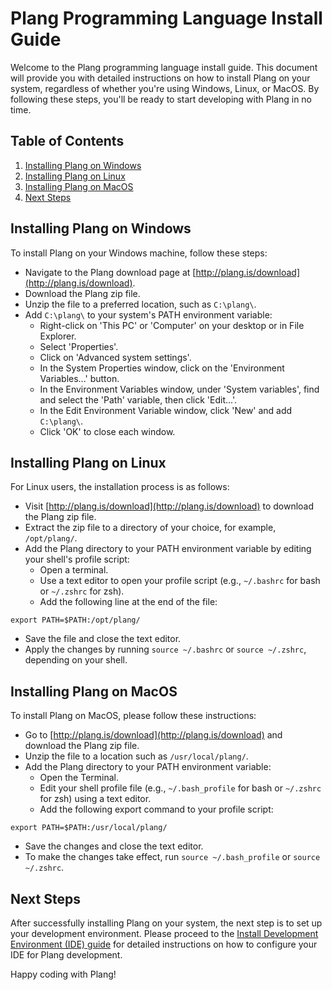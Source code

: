 # Plang Programming Language Install Guide

Welcome to the Plang programming language install guide. This document will provide you with detailed instructions on how to install Plang on your system, regardless of whether you're using Windows, Linux, or MacOS. By following these steps, you'll be ready to start developing with Plang in no time.

## Table of Contents

1. [Installing Plang on Windows](#installing-plang-on-windows)
2. [Installing Plang on Linux](#installing-plang-on-linux)
3. [Installing Plang on MacOS](#installing-plang-on-macos)
4. [Next Steps](#next-steps)

## Installing Plang on Windows

To install Plang on your Windows machine, follow these steps:

- Navigate to the Plang download page at [http://plang.is/download](http://plang.is/download).
- Download the Plang zip file.
- Unzip the file to a preferred location, such as `C:\plang\`.
- Add `C:\plang\` to your system's PATH environment variable:
  - Right-click on 'This PC' or 'Computer' on your desktop or in File Explorer.
  - Select 'Properties'.
  - Click on 'Advanced system settings'.
  - In the System Properties window, click on the 'Environment Variables...' button.
  - In the Environment Variables window, under 'System variables', find and select the 'Path' variable, then click 'Edit...'.
  - In the Edit Environment Variable window, click 'New' and add `C:\plang\`.
  - Click 'OK' to close each window.

## Installing Plang on Linux

For Linux users, the installation process is as follows:

- Visit [http://plang.is/download](http://plang.is/download) to download the Plang zip file.
- Extract the zip file to a directory of your choice, for example, `/opt/plang/`.
- Add the Plang directory to your PATH environment variable by editing your shell's profile script:
  - Open a terminal.
  - Use a text editor to open your profile script (e.g., `~/.bashrc` for bash or `~/.zshrc` for zsh).
  - Add the following line at the end of the file:

```
export PATH=$PATH:/opt/plang/
```

  - Save the file and close the text editor.
  - Apply the changes by running `source ~/.bashrc` or `source ~/.zshrc`, depending on your shell.

## Installing Plang on MacOS

To install Plang on MacOS, please follow these instructions:

- Go to [http://plang.is/download](http://plang.is/download) and download the Plang zip file.
- Unzip the file to a location such as `/usr/local/plang/`.
- Add the Plang directory to your PATH environment variable:
  - Open the Terminal.
  - Edit your shell profile file (e.g., `~/.bash_profile` for bash or `~/.zshrc` for zsh) using a text editor.
  - Add the following export command to your profile script:

```
export PATH=$PATH:/usr/local/plang/
```

  - Save the changes and close the text editor.
  - To make the changes take effect, run `source ~/.bash_profile` or `source ~/.zshrc`.

## Next Steps

After successfully installing Plang on your system, the next step is to set up your development environment. Please proceed to the [Install Development Environment (IDE) guide](./IDE.md) for detailed instructions on how to configure your IDE for Plang development.

Happy coding with Plang!